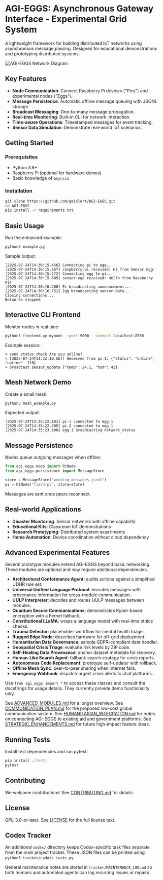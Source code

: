 # AGI-EGGS: Asynchronous Gateway Interface - Experimental Grid System

A lightweight framework for building distributed IoT networks using asynchronous
message passing. Designed for educational demonstrations and prototyping
distributed systems.

![AGI-EGGS Network Diagram](https://example.com/agi-eggs-diagram.png)
<!-- Placeholder diagram above. Replace with an architecture image when available. -->

## Key Features
- **Node Communication**: Connect Raspberry Pi devices ("Pies") and experimental nodes ("Eggs").
- **Message Persistence**: Automatic offline message queuing with JSONL storage.
- **Broadcast Messaging**: One-to-many message propagation.
- **Real-time Monitoring**: Built-in CLI for network interaction.
- **Time-aware Operations**: Timestamped messages for event tracking.
- **Sensor Data Simulation**: Demonstrate real-world IoT scenarios.

## Getting Started

### Prerequisites
- Python 3.8+
- Raspberry Pi (optional for hardware demos)
- Basic knowledge of `asyncio`

### Installation
```bash
git clone https://github.com/geislert/AGI-EGGS.git
cd AGI-EGGS
pip install -r requirements.txt
```

## Basic Usage
Run the enhanced example:
```bash
python3 example.py
```
Sample output:
```
[2025-07-24T14:30:15.456] Connecting pi to egg...
[2025-07-24T14:30:15.567] raspberry-pi received: Hi from Sensor Egg!
[2025-07-24T14:30:15.572] Connecting egg to pi...
[2025-07-24T14:30:15.689] sensor-egg received: Hello from Raspberry Pi!
[2025-07-24T14:30:16.200] Pi broadcasting announcement...
[2025-07-24T14:30:16.751] Egg broadcasting sensor data...
Closing connections...
Networks stopped
```

## Interactive CLI Frontend
Monitor nodes in real time:
```bash
python3 frontend.py mynode --port 9000 --connect localhost:8765
```
Example session:
```
> send status_check Are you online?
< [2025-07-24T14:32:10.567] Received from pi-1: {"status": "online", "uptime": 120}
> broadcast sensor_update {"temp": 24.1, "hum": 43}
```

## Mesh Network Demo
Create a small mesh:
```bash
python3 mesh_example.py
```
Expected output:
```
[2025-07-24T14:35:22.101] pi-1 connected to egg-1
[2025-07-24T14:35:22.305] pi-2 connected to egg-1
[2025-07-24T14:35:23.100] egg-1 broadcasting network_status
```

## Message Persistence
Nodes queue outgoing messages when offline:
```python
from agi_eggs.node import PiNode
from agi_eggs.persistence import MessageStore

store = MessageStore("pending_messages.jsonl")
pi = PiNode("field-pi", store=store)
```
Messages are sent once peers reconnect.

## Real-world Applications
- **Disaster Monitoring**: Sensor networks with offline capability
- **Educational Kits**: Classroom IoT demonstrations
- **Research Prototyping**: Distributed system experiments
- **Home Automation**: Device coordination without cloud dependency

## Advanced Experimental Features
Several prototype modules extend AGI‑EGGS beyond basic networking. These modules
are optional and may require additional dependencies.

- **Architectural Conformance Agent**: audits actions against a simplified UDHR
  rule set.
- **Universal Unified Language Protocol**: encodes messages with provenance
  information for cross-module communication.
- **UULP Interpreter**: decodes and routes UULP messages between modules.
- **Quantum Secure Communications**: demonstrates Kyber-based encryption with a
  Fernet fallback.
- **Constitutional LLaMA**: wraps a language model with real-time ethics checks.
- **Trauma Detector**: placeholder workflow for mental health triage.
- **Rugged Edge Node**: describes hardware for off-grid deployment.
- **Humanitarian Data Governance**: sample GDPR-compliant data handler.
- **Geospatial Crisis Triage**: evaluate risk levels by ZIP code.
- **Self-Healing Data Provenance**: anchor dataset metadata for recovery.
- **Human-Like Search Agent**: fallback search strategy for crisis reports.
- **Autonomous Code Replacement**: prototype self-updater with rollback.
- **Offline Mesh Sync**: peer-to-peer sharing when internet fails.
- **Emergency Webhook**: dispatch urgent crisis alerts to chat platforms.

Use `from agi_eggs import *` to access these classes and consult the docstrings
for usage details. They currently provide demo functionality only.

See [ADVANCED_MODULES.md](docs/ADVANCED_MODULES.md) for a longer overview.
See [COMMUNICATION_PLAN.md](docs/COMMUNICATION_PLAN.md) for the proposed
low-cost global communication system.
See [HUMANITARIAN_INTEGRATION.md](docs/HUMANITARIAN_INTEGRATION.md) for notes on
connecting AGI-EGGS to existing aid and government platforms.
See [STRATEGIC_ENHANCEMENTS.md](docs/STRATEGIC_ENHANCEMENTS.md) for future high-impact feature ideas.

## Running Tests
Install test dependencies and run pytest:
```bash
pip install .[test]
pytest
```


## Contributing
We welcome contributions! See [CONTRIBUTING.md](CONTRIBUTING.md) for details.

## License
GPL-3.0-or-later. See [LICENSE](LICENSE) for the full license text.

## Codex Tracker
An additional `codex/` directory keeps Codex-specific task files separate from
the main project tracker. These JSON files can be printed using
`python3 tracker/update_tasks.py`.

General maintenance notes are stored in `tracker/MAINTENANCE_LOG.md` so both
humans and automated agents can log recurring issues or repairs.
